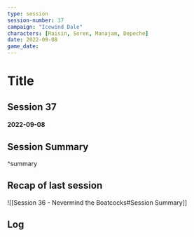 ```yaml
---
type: session
session-number: 37
campaign: "Icewind Dale"
characters: [Raisin, Soren, Manajam, Depeche]
date: 2022-09-08
game_date: 
---
```


# Title
## Session 37
#### 2022-09-08
#####

## Session Summary

^summary
## Recap of last session
![[Session 36 - Nevermind the Boatcocks#Session Summary]]

## Log

